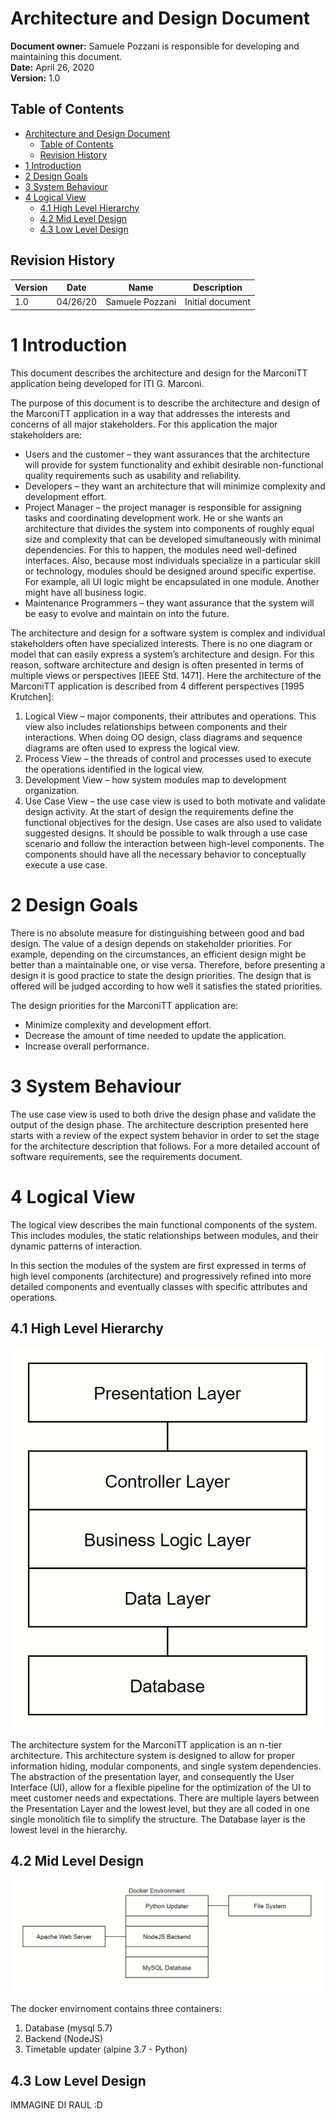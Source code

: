 # Architecture and Design Document

**Document owner:** Samuele Pozzani is responsible for developing and maintaining this document.  
**Date:** April 26, 2020  
**Version:** 1.0

## Table of Contents

- [Architecture and Design Document](#architecture-and-design-document)
  - [Table of Contents](#table-of-contents)
  - [Revision History](#revision-history)
- [1 Introduction](#1-introduction)
- [2 Design Goals](#2-design-goals)
- [3 System Behaviour](#3-system-behaviour)
- [4 Logical View](#4-logical-view)
  - [4.1 High Level Hierarchy](#41-high-level-hierarchy)
  - [4.2 Mid Level Design](#42-mid-level-design)
  - [4.3 Low Level Design](#43-low-level-design)

## Revision History

| Version | Date     | Name            | Description      |
|---------|----------|-----------------|------------------|
| 1.0     | 04/26/20 | Samuele Pozzani | Initial document |

# 1 Introduction

This document describes the architecture and design for the MarconiTT application being developed for ITI G. Marconi.

The purpose of this document is to describe the architecture and design of the MarconiTT application in a way that addresses the interests and concerns of all major stakeholders. For this application the major stakeholders are:

- Users and the customer – they want assurances that the architecture will provide for system functionality and exhibit desirable non-functional quality requirements such as usability and reliability.
- Developers – they want an architecture that will minimize complexity and development effort.
- Project Manager – the project manager is responsible for assigning tasks and coordinating development work. He or she wants an architecture that divides the system into components of roughly equal size and complexity that can be developed simultaneously with minimal dependencies. For this to happen, the modules need well-defined interfaces. Also, because most individuals specialize in a particular skill or technology, modules should be designed around specific expertise. For example, all UI logic might be encapsulated in one module. Another might have all business logic.
- Maintenance Programmers – they want assurance that the system will be easy to evolve and maintain on into the future.

The architecture and design for a software system is complex and individual stakeholders often have specialized interests. There is no one diagram or model that can easily express a system’s architecture and design. For this reason, software architecture and design is often presented in terms of multiple views or perspectives [IEEE Std. 1471]. Here the architecture of the MarconiTT application is described from 4 different perspectives [1995 Krutchen]:

1. Logical View – major components, their attributes and operations. This view also includes relationships between components and their interactions. When doing OO design, class diagrams and sequence diagrams are often used to express the logical view.
2. Process View – the threads of control and processes used to execute the operations identified in the logical view.
3. Development View – how system modules map to development organization. 
4. Use Case View – the use case view is used to both motivate and validate design activity. At the start of design the requirements define the functional objectives for the design. Use cases are also used to validate suggested designs. It should be possible to walk through a use case scenario and follow the interaction between high-level components. The components should have all the necessary behavior to conceptually execute a use case.

# 2 Design Goals

There is no absolute measure for distinguishing between good and bad design. The value of a design depends on stakeholder priorities. For example, depending on the circumstances, an efficient design might be better than a maintainable one, or vise versa. Therefore, before presenting a design it is good practice to state the design priorities. The design that is offered will be judged according to how well it satisfies the stated priorities.

The design priorities for the MarconiTT application are:
- Minimize complexity and development effort.
- Decrease the amount of time needed to update the application.
- Increase overall performance.

# 3 System Behaviour

The use case view is used to both drive the design phase and validate the output of the design phase. The architecture description presented here starts with a review of the expect system behavior in order to set the stage for the architecture description that follows. For a more detailed account of software requirements, see the requirements document.

# 4 Logical View

The logical view describes the main functional components of the system. This includes modules, the static relationships between modules, and their dynamic patterns of interaction.

In this section the modules of the system are first expressed in terms of high level components (architecture) and progressively refined into more detailed components and eventually classes with specific attributes and operations.

## 4.1 High Level Hierarchy

<img src="images/high_level_view.png"><br>

The architecture system for the MarconiTT application is an n-tier architecture. This architecture system is designed to allow for proper information hiding, modular components, and single system dependencies. The abstraction of the presentation layer, and consequently the User Interface (UI), allow for a flexible pipeline for the optimization of the UI to meet customer needs and expectations. There are multiple layers between the Presentation Layer and the lowest level, but they are all coded in one single monolitich file to simplify the structure. The Database layer is the lowest level in the hierarchy.

## 4.2 Mid Level Design

<img src="images/mid_leve_view.png"><br>

The docker envirnoment contains three containers:
1. Database (mysql 5.7)
2. Backend (NodeJS)
3. Timetable updater (alpine 3.7 - Python)

## 4.3 Low Level Design 

IMMAGINE DI RAUL :D